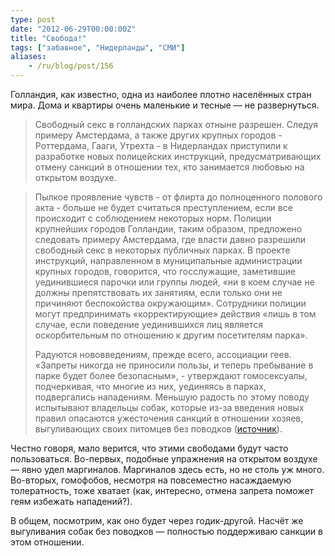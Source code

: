 ```yaml
---
type: post
date: "2012-06-29T00:00:00Z"
title: "Свобода!"
tags: ["забавное", "Нидерланды", "СМИ"]
aliases:
    - /ru/blog/post/156
---
```


Голландия, как известно, одна из наиболее плотно населённых стран мира. Дома и квартиры очень маленькие и тесные — не развернуться.

> Свободный секс в голландских парках отныне разрешен. Следуя примеру Амстердама, а также других крупных городов - Роттердама, Гааги, Утрехта - в Нидерландах приступили к разработке новых полицейских инструкций, предусматривающих отмену санкций в отношении тех, кто занимается любовью на открытом воздухе.
>
<!--more-->
> Пылкое проявление чувств - от флирта до полноценного полового акта - больше не будет считаться преступлением, если все происходит с соблюдением некоторых норм. Полиции крупнейших городов Голландии, таким образом, предложено следовать примеру Амстердама, где власти давно разрешили свободный секс в некоторых публичных парках. В проекте инструкций, направленном в муниципальные администрации крупных городов, говорится, что госслужащие, заметившие уединившиеся парочки или группы людей, «ни в коем случае не должны препятствовать их занятиям, если только они не причиняют беспокойства окружающим». Сотрудники полиции могут предпринимать «корректирующие» действия «лишь в том случае, если поведение уединившихся лиц является оскорбительным по отношению к другим посетителям парка».
>
> Радуются нововведениям, прежде всего, ассоциации геев. «Запреты никогда не приносили пользы, и теперь пребывание в парке будет более безопасным», - утверждают гомосексуалы, подчеркивая, что многие из них, уединяясь в парках, подвергались нападениям. Меньшую радость по этому поводу испытывают владельцы собак, которые из-за введения новых правил опасаются ужесточения санкций в отношении хозяев, выгуливающих своих питомцев без поводков ([источник](http://rus.nl/rus/news/default.asp?Profile=news&amp;NewsID=20754&amp;LandID=1&amp;CatID=2)).

Честно говоря, мало верится, что этими свободами будут часто пользоваться. Во-первых, подобные упражнения на открытом воздухе — явно удел маргиналов. Маргиналов здесь есть, но не столь уж много. Во-вторых, гомофобов, несмотря на повсеместно насаждаемую толератность, тоже хватает (как, интересно, отмена запрета поможет геям избежать нападений?).

В общем, посмотрим, как оно будет через годик-другой. Насчёт же выгуливания собак без поводков — полностью поддерживаю санкции в этом отношении.
